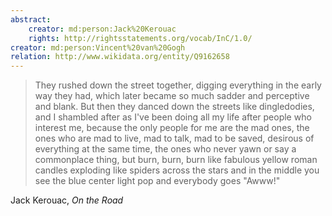 ```yaml
---
abstract:
    creator: md:person:Jack%20Kerouac
    rights: http://rightsstatements.org/vocab/InC/1.0/
creator: md:person:Vincent%20van%20Gogh
relation: http://www.wikidata.org/entity/Q9162658
---
```


> They rushed down the street together, digging everything in the early way they had, which later became so much sadder and perceptive and blank. But then they danced down the streets like dingledodies, and I shambled after as I've been doing all my life after people who interest me, because the only people for me are the mad ones, the ones who are mad to live, mad to talk, mad to be saved, desirous of everything at the same time, the ones who never yawn or say a commonplace thing, but burn, burn, burn like fabulous yellow roman candles exploding like spiders across the stars and in the middle you see the blue center light pop and everybody goes "Awww!"

Jack Kerouac, _On the Road_
